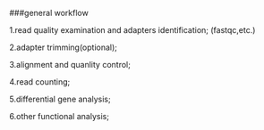 ###general workflow

1.read quality examination and adapters identification;
  (fastqc,etc.)
  
2.adapter trimming(optional);

3.alignment and quanlity control;

4.read counting;

5.differential gene analysis;

6.other functional analysis;
